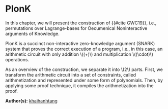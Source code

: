 # PlonK
In this chapter, we will present the construction of {{#cite GWC19}}, i.e., permutations over Lagrange-bases for Oecumenical Noninteractive arguments of Knowledge.

PlonK is a succinct non-interactive zero-knowledge argument (SNARK) system that proves the correct execution of a program, i.e., in this case, an arithmetic circuit with only addition \\((+)\\) and multiplication \\((\cdot)\\) operations.

As an overview of the construction, we separate it into \\(2\\) parts. First, we transform the arithmetic circuit into a set of constraints, called arithmetization and represented under some form of polynomials. Then, by applying some proof technique, it compiles the arithmetization into the proof.

**Author(s):** [khaihanhtang](https://github.com/khaihanhtang)
